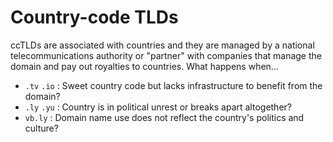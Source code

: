 # Country-code TLDs

ccTLDs are associated with countries and they are managed by a national telecommunications authority or "partner" with companies that manage the domain and pay out royalties to countries. What happens when...

- `.tv` `.io` : Sweet country code but lacks infrastructure to benefit from the domain?
- `.ly` `.yu` : Country is in political unrest or breaks apart altogether?
- `vb.ly` : Domain name use does not reflect the country's politics and culture?
